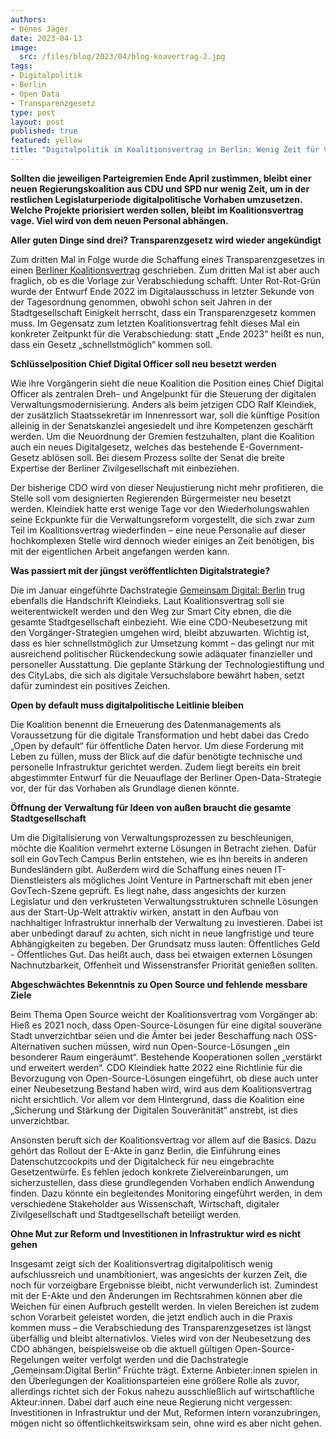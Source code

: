 ```yaml
---
authors:
- Dénes Jäger
date: 2023-04-13
image: 
  src: /files/blog/2023/04/blog-koavertrag-2.jpg
tags:
- Digitalpolitik
- Berlin
- Open Data
- Transparenzgesetz
type: post
layout: post
published: true
featured: yellow
title: "Digitalpolitik im Koalitionsvertrag in Berlin: Wenig Zeit für Veränderung"
---
```


**Sollten die jeweiligen Parteigremien Ende April zustimmen, bleibt einer neuen Regierungskoalition aus CDU und SPD nur wenig Zeit, um in der restlichen Legislaturperiode digitalpolitische Vorhaben umzusetzen. Welche Projekte priorisiert werden sollen, bleibt im Koalitionsvertrag vage. Viel wird von dem neuen Personal abhängen.**

**Aller guten Dinge sind drei? Transparenzgesetz wird wieder angekündigt**

Zum dritten Mal in Folge wurde die Schaffung eines Transparenzgesetzes in einen [Berliner Koalitionsvertrag](https://fragdenstaat.de/dokumente/237094-koalitionsvertrag_berlin/) geschrieben. Zum dritten Mal ist aber auch fraglich, ob es die Vorlage  zur Verabschiedung schafft. Unter Rot-Rot-Grün wurde der Entwurf Ende 2022 im Digitalausschuss in letzter Sekunde von der Tagesordnung genommen, obwohl schon seit Jahren in der Stadtgesellschaft Einigkeit herrscht, dass ein Transparenzgesetz kommen muss. Im Gegensatz zum letzten Koalitionsvertrag fehlt dieses Mal ein konkreter Zeitpunkt für die Verabschiedung: statt „Ende 2023“ heißt es nun, dass ein Gesetz „schnellstmöglich“ kommen soll.

**Schlüsselposition Chief Digital Officer soll neu besetzt werden**

Wie ihre Vorgängerin sieht die neue Koalition die Position eines Chief Digital Officer als zentralen Dreh- und Angelpunkt für die Steuerung der digitalen Verwaltungsmodernisierung. Anders als beim jetzigen CDO Ralf Kleindiek, der zusätzlich Staatssekretär im Innenressort war, soll die künftige Position alleinig in der Senatskanzlei angesiedelt und ihre Kompetenzen geschärft werden. Um die Neuordnung der Gremien festzuhalten, plant die Koalition auch ein neues Digitalgesetz, welches das bestehende E-Government-Gesetz ablösen soll. Bei diesem Prozess sollte der Senat die breite Expertise der Berliner Zivilgesellschaft mit einbeziehen. 

Der bisherige CDO wird von dieser Neujustierung nicht mehr profitieren, die Stelle soll vom designierten Regierenden Bürgermeister neu besetzt werden. Kleindiek hatte erst wenige Tage vor den Wiederholungswahlen seine Eckpunkte für die Verwaltungsreform vorgestellt, die sich zwar zum Teil im Koalitionsvertrag wiederfinden – eine neue Personalie auf dieser hochkomplexen Stelle wird dennoch wieder einiges an Zeit benötigen, bis mit der eigentlichen Arbeit angefangen werden kann. 

**Was passiert mit der jüngst veröffentlichten Digitalstrategie?**

Die im Januar eingeführte Dachstrategie [Gemeinsam Digital: Berlin](https://gemeinsamdigital.berlin.de/de/) trug ebenfalls die Handschrift Kleindieks. Laut Koalitionsvertrag soll sie weiterentwickelt werden und den Weg zur Smart City ebnen, die die gesamte Stadtgesellschaft einbezieht. Wie eine CDO-Neubesetzung mit den Vorgänger-Strategien umgehen wird, bleibt abzuwarten. Wichtig ist, dass es hier schnellstmöglich zur Umsetzung kommt – das gelingt nur mit ausreichend politischer Rückendeckung sowie adäquater finanzieller und personeller Ausstattung. Die geplante Stärkung der Technologiestiftung und des CityLabs, die sich als digitale Versuchslabore bewährt haben, setzt dafür zumindest ein positives Zeichen. 

**Open by default muss digitalpolitische Leitlinie bleiben**

Die Koalition benennt die Erneuerung des Datenmanagements als Voraussetzung für die digitale Transformation und hebt dabei das Credo „Open by default“ für öffentliche Daten hervor. Um diese Forderung mit Leben zu füllen, muss der Blick auf die dafür benötigte technische und personelle Infrastruktur gerichtet werden. Zudem liegt bereits ein breit abgestimmter Entwurf für die Neuauflage der Berliner Open-Data-Strategie vor, der für das Vorhaben als Grundlage dienen könnte. 

**Öffnung der Verwaltung für Ideen von außen braucht die gesamte Stadtgesellschaft**

Um die Digitalisierung von Verwaltungsprozessen zu beschleunigen, möchte die Koalition vermehrt externe Lösungen in Betracht ziehen. Dafür soll ein GovTech Campus Berlin entstehen, wie es ihn bereits in anderen Bundesländern gibt. Außerdem wird die Schaffung eines neuen IT-Dienstleisters als mögliches Joint Venture in Partnerschaft mit eben jener GovTech-Szene geprüft. Es liegt nahe, dass angesichts der kurzen Legislatur und den verkrusteten Verwaltungsstrukturen schnelle Lösungen aus der Start-Up-Welt attraktiv wirken, anstatt in den Aufbau von nachhaltiger Infrastruktur innerhalb der Verwaltung zu investieren. Dabei ist aber unbedingt darauf zu achten, sich nicht in neue langfristige und teure Abhängigkeiten zu begeben. Der Grundsatz muss lauten: Öffentliches Geld - Öffentliches Gut. Das heißt auch, dass bei etwaigen externen Lösungen Nachnutzbarkeit, Offenheit und Wissenstransfer Priorität genießen sollten. 

**Abgeschwächtes Bekenntnis zu Open Source und fehlende messbare Ziele**

Beim Thema Open Source weicht der Koalitionsvertrag vom Vorgänger ab: Hieß es 2021 noch, dass Open-Source-Lösungen für eine digital souveräne Stadt unverzichtbar seien und die Ämter bei jeder Beschaffung nach OSS-Alternativen suchen müssen, wird nun Open-Source-Lösungen „ein besonderer Raum eingeräumt“. Bestehende Kooperationen sollen „verstärkt und erweitert werden“. CDO Kleindiek hatte 2022 eine Richtlinie für die Bevorzugung von Open-Source-Lösungen eingeführt, ob diese auch unter einer Neubesetzung Bestand haben wird, wird aus dem Koalitionsvertrag nicht ersichtlich. Vor allem vor dem Hintergrund, dass die Koalition eine „Sicherung und Stärkung der Digitalen Souveränität“ anstrebt, ist dies unverzichtbar. 

Ansonsten beruft sich der Koalitionsvertrag vor allem auf die Basics. Dazu gehört das Rollout der E-Akte in ganz Berlin, die Einführung eines Datenschutzcockpits und der Digitalcheck für neu eingebrachte Gesetzentwürfe. Es fehlen jedoch konkrete Zielvereinbarungen, um sicherzustellen, dass diese grundlegenden Vorhaben endlich Anwendung finden. Dazu könnte ein begleitendes Monitoring eingeführt werden, in dem verschiedene Stakeholder aus Wissenschaft, Wirtschaft, digitaler Zivilgesellschaft und Stadtgesellschaft beteiligt werden.

**Ohne Mut zur Reform und Investitionen in Infrastruktur wird es nicht gehen**

Insgesamt zeigt sich der Koalitionsvertrag digitalpolitisch wenig aufschlussreich und  unambitioniert, was angesichts der kurzen Zeit, die noch für vorzeigbare Ergebnisse bleibt, nicht verwunderlich ist. Zumindest mit der E-Akte und den Änderungen im Rechtsrahmen können aber die Weichen für einen Aufbruch gestellt werden. In vielen Bereichen ist zudem schon Vorarbeit geleistet worden, die jetzt endlich auch in die Praxis kommen muss – die Verabschiedung des Transparenzgesetzes  ist längst überfällig und bleibt alternativlos. Vieles wird von der Neubesetzung des CDO abhängen, beispielsweise ob die aktuell gültigen Open-Source-Regelungen weiter verfolgt werden und die Dachstrategie „Gemeinsam:Digital Berlin“ Früchte trägt. Externe Anbieter:innen spielen in den Überlegungen der Koalitionsparteien eine größere Rolle als zuvor, allerdings richtet sich der Fokus nahezu ausschließlich auf wirtschaftliche Akteur:innen. Dabei darf auch eine neue Regierung nicht vergessen: Investitionen in Infrastruktur und der Mut, Reformen intern voranzubringen, mögen nicht so öffentlichkeitswirksam sein, ohne wird es aber nicht gehen.  
